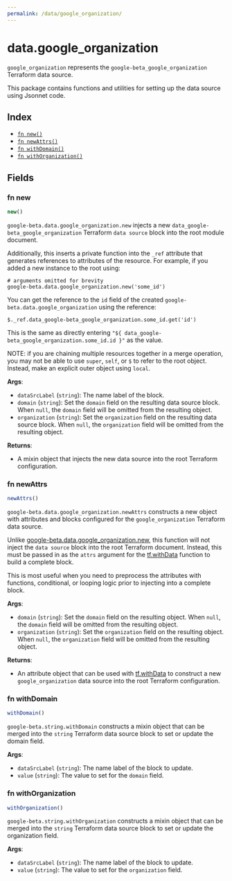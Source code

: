 ```yaml
---
permalink: /data/google_organization/
---
```


# data.google_organization

`google_organization` represents the `google-beta_google_organization` Terraform data source.



This package contains functions and utilities for setting up the data source using Jsonnet code.


## Index

* [`fn new()`](#fn-new)
* [`fn newAttrs()`](#fn-newattrs)
* [`fn withDomain()`](#fn-withdomain)
* [`fn withOrganization()`](#fn-withorganization)

## Fields

### fn new

```ts
new()
```


`google-beta.data.google_organization.new` injects a new `data_google-beta_google_organization` Terraform `data source`
block into the root module document.

Additionally, this inserts a private function into the `_ref` attribute that generates references to attributes of the
resource. For example, if you added a new instance to the root using:

    # arguments omitted for brevity
    google-beta.data.google_organization.new('some_id')

You can get the reference to the `id` field of the created `google-beta.data.google_organization` using the reference:

    $._ref.data_google-beta_google_organization.some_id.get('id')

This is the same as directly entering `"${ data_google-beta_google_organization.some_id.id }"` as the value.

NOTE: if you are chaining multiple resources together in a merge operation, you may not be able to use `super`, `self`,
or `$` to refer to the root object. Instead, make an explicit outer object using `local`.

**Args**:
  - `dataSrcLabel` (`string`): The name label of the block.
  - `domain` (`string`): Set the `domain` field on the resulting data source block. When `null`, the `domain` field will be omitted from the resulting object.
  - `organization` (`string`): Set the `organization` field on the resulting data source block. When `null`, the `organization` field will be omitted from the resulting object.

**Returns**:
- A mixin object that injects the new data source into the root Terraform configuration.


### fn newAttrs

```ts
newAttrs()
```


`google-beta.data.google_organization.newAttrs` constructs a new object with attributes and blocks configured for the `google_organization`
Terraform data source.

Unlike [google-beta.data.google_organization.new](#fn-new), this function will not inject the `data source`
block into the root Terraform document. Instead, this must be passed in as the `attrs` argument for the
[tf.withData](https://github.com/tf-libsonnet/core/tree/main/docs#fn-withdata) function to build a complete block.

This is most useful when you need to preprocess the attributes with functions, conditional, or looping logic prior to
injecting into a complete block.

**Args**:
  - `domain` (`string`): Set the `domain` field on the resulting object. When `null`, the `domain` field will be omitted from the resulting object.
  - `organization` (`string`): Set the `organization` field on the resulting object. When `null`, the `organization` field will be omitted from the resulting object.

**Returns**:
  - An attribute object that can be used with [tf.withData](https://github.com/tf-libsonnet/core/tree/main/docs#fn-withdata) to construct a new `google_organization` data source into the root Terraform configuration.


### fn withDomain

```ts
withDomain()
```

`google-beta.string.withDomain` constructs a mixin object that can be merged into the `string`
Terraform data source block to set or update the domain field.



**Args**:
  - `dataSrcLabel` (`string`): The name label of the block to update.
  - `value` (`string`): The value to set for the `domain` field.


### fn withOrganization

```ts
withOrganization()
```

`google-beta.string.withOrganization` constructs a mixin object that can be merged into the `string`
Terraform data source block to set or update the organization field.



**Args**:
  - `dataSrcLabel` (`string`): The name label of the block to update.
  - `value` (`string`): The value to set for the `organization` field.
